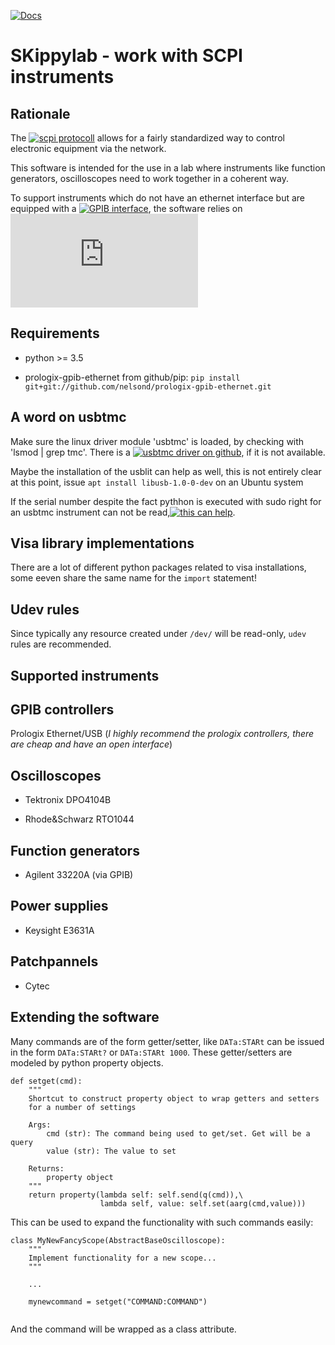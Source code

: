 [![Docs](https://readthedocs.org/projects/skippylab/badge/?version=latest)](http://skippylab.readthedocs.io/en/latest/?badge=latest)


SKippylab - work with SCPI instruments
========================================================================


Rationale
--------------

The [![scpi protocoll](https://en.wikipedia.org/wiki/Standard_Commands_for_Programmable_Instruments)](https://en.wikipedia.org/wiki/Standard_Commands_for_Programmable_Instruments) allows for a fairly standardized way to control electronic equipment via the network.

This software is intended for the use in a lab where instruments like function generators, oscilloscopes need to work together in a coherent way.

To support instruments which do not have an ethernet interface but are equipped with a [![GPIB interface](https://en.wikipedia.org/wiki/IEEE-488)](https://en.wikipedia.org/wiki/IEEE-488), the software relies on [![Prologix GPIB controllers](http://prologix.biz/gpib-ethernet-controller.html)](http://prologix.biz/gpib-ethernet-controller.html)

Requirements
--------------

* python >= 3.5

* prologix-gpib-ethernet from github/pip: `pip install git+git://github.com/nelsond/prologix-gpib-ethernet.git`


A word on usbtmc
-----------------

Make sure the linux driver module 'usbtmc' is loaded, by checking with 'lsmod | grep tmc'. There is a [![usbtmc driver on github](https://github.com/imrehg/usbtmc.git)](https://github.com/imrehg/usbtmc.git), if it is not available.

Maybe the installation of the usblit can help as well, this is not entirely clear at this point, issue `apt install libusb-1.0-0-dev` on an Ubuntu system 

If the serial number despite the fact pythhon is executed with sudo right for an usbtmc instrument can not be read,[![this can help](https://www.oipapio.com/question-561736)](https://www.oipapio.com/question-561736). 


Visa library implementations
------------------------------

There are a lot of different python packages related to visa installations, some eeven share the same name for the `import` statement! 


Udev rules
------------

Since typically any resource created under `/dev/` will be read-only, `udev` rules are recommended.


Supported instruments
-------------------------


GPIB controllers
--------------------------

Prologix Ethernet/USB (*I highly recommend the prologix controllers, there are cheap and have an open interface*)



Oscilloscopes 
----------------------------------

* Tektronix DPO4104B

* Rhode&Schwarz RTO1044


Function generators
----------------------------------------

* Agilent 33220A (via GPIB)


Power supplies
---------------------------------------

* Keysight E3631A



Patchpannels
------------------

* Cytec



Extending the software
-------------------------

Many commands are of the form getter/setter, like `DATa:STARt` 
can be issued in the form `DATa:STARt?` or `DATa:STARt 1000`.
These getter/setters are modeled by python property objects.

```
def setget(cmd):
    """
    Shortcut to construct property object to wrap getters and setters
    for a number of settings

    Args:
        cmd (str): The command being used to get/set. Get will be a query
        value (str): The value to set

    Returns:
        property object
    """
    return property(lambda self: self.send(q(cmd)),\
                    lambda self, value: self.set(aarg(cmd,value)))
```

This can be used to expand the functionality with such commands easily:

```
class MyNewFancyScope(AbstractBaseOscilloscope):
    """
    Implement functionality for a new scope...
    """

    ...

    mynewcommand = setget("COMMAND:COMMAND")
    
```

And the command will be wrapped as a class attribute.


